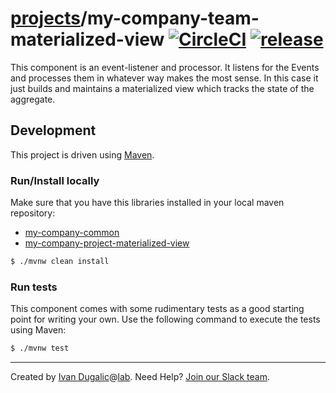 # [projects](http://ivans-innovation-lab.github.io/projects)/my-company-team-materialized-view [![CircleCI](https://circleci.com/gh/ivans-innovation-lab/my-company-team-materialized-view.svg?style=svg)](https://circleci.com/gh/ivans-innovation-lab/my-company-team-materialized-view) [![release](http://github-release-version.herokuapp.com/github/ivans-innovation-lab/my-company-team-materialized-view/release.svg?style=flat)](https://github.com/ivans-innovation-lab/my-company-team-materialized-view/releases/latest)

This component is an event-listener and processor. It listens for the Events and processes them in whatever way makes the most sense. In this case it just builds and maintains a materialized view which tracks the state of the aggregate.

## Development

This project is driven using [Maven][mvn].

[mvn]: https://maven.apache.org/

### Run/Install locally
 
Make sure that you have this libraries installed in your local maven repository:

 - [my-company-common](https://github.com/ivans-innovation-lab/my-company-common)
 - [my-company-project-materialized-view](https://github.com/ivans-innovation-lab/my-company-project-materialized-view)

```bash
$ ./mvnw clean install
```

### Run tests

This component comes with some rudimentary tests as a good starting
point for writing your own.  Use the following command to execute the
tests using Maven:

```bash
$ ./mvnw test
```

---
Created by [Ivan Dugalic][idugalic]@[lab][lab].
Need Help?  [Join our Slack team][slack].

[idugalic]: http://idugalic.pro
[lab]: http://lab.idugalic.pro
[slack]: https://communityinviter.com/apps/idugalic/idugalic
[atomist]: https://www.atomist.com/
